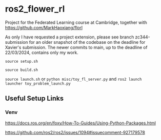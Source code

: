 # ros2_flower_rl
Project for the Federated Learning course at Cambridge, together with https://github.com/MarkHaoxiang/florl

As only I have requested a project extension, please see branch zc344-submission for an older snapshot of the codebase on the deadline for Xavier's submission. The newer commits to main, up to the deadline of 22/03/2024, contains only my work.

`source setup.sh`

`source build.sh`

`source launch.sh` or `python misc/toy_fl_server.py` and `ros2 launch launcher toy_problem_launch.py`


## Useful Setup Links

### Venv

https://docs.ros.org/en/foxy/How-To-Guides/Using-Python-Packages.html

https://github.com/ros2/ros2/issues/1094#issuecomment-927179578
